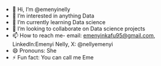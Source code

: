 - 👋 Hi, I’m @emenyinelly
- 👀 I’m interested in anything Data 
- 🌱 I’m currently learning Data science 
- 💞️ I’m looking to collaborate on Data science projects
- 📫 How to reach me- email: emenyinkafu95@gmail.com, LinkedIn:Emenyi Nelly, X: @nellyemenyi
- 😄 Pronouns: She
- ⚡ Fun fact: You can call me Eme

<!---
emenyinelly/emenyinelly is a ✨ special ✨ repository because its `README.md` (this file) appears on your GitHub profile.
You can click the Preview link to take a look at your changes.
--->
